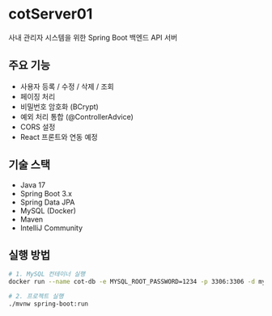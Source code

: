 # cotServer01

사내 관리자 시스템을 위한 Spring Boot 백엔드 API 서버

## 주요 기능
- 사용자 등록 / 수정 / 삭제 / 조회
- 페이징 처리
- 비밀번호 암호화 (BCrypt)
- 예외 처리 통합 (@ControllerAdvice)
- CORS 설정
- React 프론트와 연동 예정

## 기술 스택
- Java 17
- Spring Boot 3.x
- Spring Data JPA
- MySQL (Docker)
- Maven
- IntelliJ Community

## 실행 방법
```bash
# 1. MySQL 컨테이너 실행
docker run --name cot-db -e MYSQL_ROOT_PASSWORD=1234 -p 3306:3306 -d mysql:8

# 2. 프로젝트 실행
./mvnw spring-boot:run
